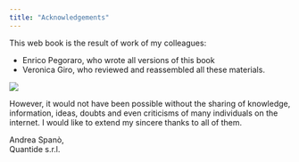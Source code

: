 ```yaml
---
title: "Acknowledgements"
---
```


This web book is the result of work of my colleagues:

* Enrico Pegoraro, who wrote all versions of this book
* Veronica Giro, who reviewed and reassembled all these materials.

![](images/EF5C8766.jpg)

However, it would not have been possible without the sharing of knowledge, information, ideas, doubts and even criticisms of many individuals on the internet. I would like to extend my sincere thanks to all of them.

Andrea Spanò,  
Quantide s.r.l.

